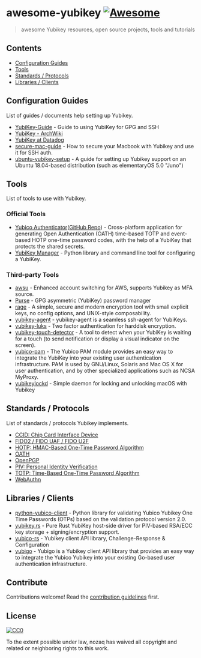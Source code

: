 # awesome-yubikey [![Awesome](https://awesome.re/badge.svg)](https://awesome.re)

> awesome Yubikey resources, open source projects, tools and tutorials

## Contents

- [Configuration Guides](#configuration-guides)
- [Tools](#tools)
- [Standards / Protocols](#standards--protocols)
- [Libraries / Clients](#libraries--clients)

## Configuration Guides

List of guides / documents help setting up Yubikey.

- [YubiKey-Guide](https://github.com/drduh/YubiKey-Guide) - Guide to using YubiKey for GPG and SSH
- [YubiKey - ArchWiki](https://wiki.archlinux.org/index.php/Yubikey)
- [YubiKey at Datadog](https://github.com/DataDog/yubikey)
- [secure-mac-guide](https://github.com/pasientskyhosting/secure-mac-guide) - How to secure your Macbook with Yubikey and use it for SSH auth.
- [ubuntu-yubikey-setup](https://github.com/carniz/ubuntu-yubikey-setup) - A guide for setting up Yubikey support on an Ubuntu 18.04-based distribution (such as elementaryOS 5.0 "Juno")

## Tools

List of tools to use with Yubikey.

### Official Tools

- [Yubico Authenticator](https://www.yubico.com/products/yubico-authenticator/)([GitHub Repo](https://github.com/Yubico/yubioath-flutter)) - Cross-platform application for generating Open Authentication (OATH) time-based TOTP and event-based HOTP one-time password codes, with the help of a YubiKey that protects the shared secrets.
- [YubiKey Manager](https://developers.yubico.com/yubikey-manager/) - Python library and command line tool for configuring a YubiKey.

### Third-party Tools

- [awsu](https://github.com/kreuzwerker/awsu) - Enhanced account switching for AWS, supports Yubikey as MFA source.
- [Purse](https://github.com/drduh/Purse) - GPG asymmetric (YubiKey) password manager
- [rage](https://github.com/str4d/rage) - A simple, secure and modern encryption tool with small explicit keys, no config options, and UNIX-style composability.
- [yubikey-agent](https://github.com/FiloSottile/yubikey-agent) - yubikey-agent is a seamless ssh-agent for YubiKeys.
- [yubikey-luks](https://github.com/cornelinux/yubikey-luks) - Two factor authentication for harddisk encryption.
- [yubikey-touch-detector](https://github.com/maximbaz/yubikey-touch-detector) - A tool to detect when your YubiKey is waiting for a touch (to send notification or display a visual indicator on the screen).
- [yubico-pam](https://github.com/Yubico/yubico-pam) - The Yubico PAM module provides an easy way to integrate the YubiKey into your existing user authentication infrastructure. PAM is used by GNU/Linux, Solaris and Mac OS X for user authentication, and by other specialized applications such as NCSA MyProxy.
- [yubikeylockd](https://github.com/shtirlic/yubikeylockd) - Simple daemon for locking and unlocking macOS with Yubikey

## Standards / Protocols

List of standards / protocols Yubikey implements.

- [CCID: Chip Card Interface Device](<https://en.wikipedia.org/wiki/CCID_(protocol)>)
- [FIDO2 / FIDO UAF / FIDO U2F](https://fidoalliance.org/specifications/)
- [HOTP: HMAC-Based One-Time Password Algorithm](https://tools.ietf.org/html/rfc4226)
- [OATH](https://openauthentication.org/specifications-technical-resources/)
- [OpenPGP](https://www.openpgp.org/)
- [PIV: Personal Identity Verification](https://en.wikipedia.org/wiki/FIPS_201)
- [TOTP: Time-Based One-Time Password Algorithm](https://tools.ietf.org/html/rfc6238)
- [WebAuthn](https://webauthn.io/)

## Libraries / Clients

- [python-yubico-client](https://github.com/Kami/python-yubico-client) - Python library for validating Yubico Yubikey One Time Passwords (OTPs) based on the validation protocol version 2.0.
- [yubikey.rs](https://github.com/iqlusioninc/yubikey.rs) - Pure Rust YubiKey host-side driver for PIV-based RSA/ECC key storage + signing/encryption support.
- [yubico-rs](https://github.com/wisespace-io/yubico-rs) - Yubikey client API library, Challenge-Response & Configuration
- [yubigo](https://github.com/GeertJohan/yubigo) - Yubigo is a Yubikey client API library that provides an easy way to integrate the Yubico Yubikey into your existing Go-based user authentication infrastructure.

## Contribute

Contributions welcome! Read the [contribution guidelines](CONTRIBUTING.md) first.

## License

[![CC0](https://mirrors.creativecommons.org/presskit/buttons/88x31/svg/cc-zero.svg)](https://creativecommons.org/publicdomain/zero/1.0)

To the extent possible under law, nozaq has waived all copyright and
related or neighboring rights to this work.
